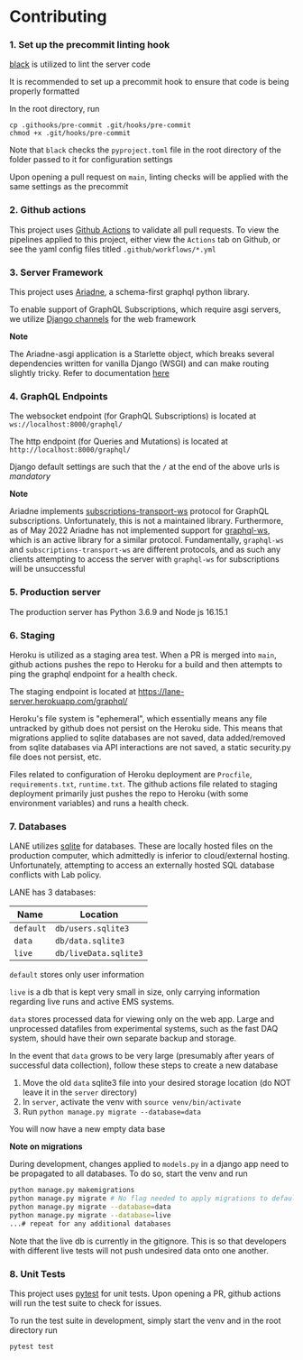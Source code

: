 # Contributing

### 1. Set up the precommit linting hook

[black](https://black.readthedocs.io/en/stable/) is utilized to lint the server code

It is recommended to set up a precommit hook to ensure that code is being properly formatted

In the root directory, run

```
cp .githooks/pre-commit .git/hooks/pre-commit
chmod +x .git/hooks/pre-commit
```

Note that `black` checks the `pyproject.toml` file in the root directory of the folder passed to it for configuration settings

Upon opening a pull request on `main`, linting checks will be applied with the same settings as the precommit

### 2. Github actions

This project uses [Github Actions](https://docs.github.com/en/actions) to validate all pull requests. To view the pipelines applied to this project, either view the `Actions` tab on Github, or see the yaml config files titled `.github/workflows/*.yml`

### 3. Server Framework

This project uses [Ariadne](https://ariadnegraphql.org/), a schema-first graphql python library.

To enable support of GraphQL Subscriptions, which require asgi servers, we utilize [Django channels](https://channels.readthedocs.io/en/stable/) for the web framework

**Note**

The Ariadne-asgi application is a Starlette object, which breaks several dependencies written for vanilla Django (WSGI) and can make routing slightly tricky. Refer to documentation [here](https://www.starlette.io/)

### 4. GraphQL Endpoints

The websocket endpoint (for GraphQL Subscriptions) is located at `ws://localhost:8000/graphql/`

The http endpoint (for Queries and Mutations) is located at `http://localhost:8000/graphql/`

Django default settings are such that the `/` at the end of the above urls is _mandatory_

**Note**

Ariadne implements [subscriptions-transport-ws](https://github.com/apollographql/subscriptions-transport-ws/blob/master/PROTOCOL.md) protocol for GraphQL subscriptions. Unfortunately, this is not a maintained library. Furthermore, as of May 2022 Ariadne has not implemented support for [graphql-ws](https://github.com/enisdenjo/graphql-ws), which is an active library for a similar protocol. Fundamentally, `graphql-ws` and `subscriptions-transport-ws` are different protocols, and as such any clients attempting to access the server with `graphql-ws` for subscriptions will be unsuccessful

### 5. Production server

The production server has Python 3.6.9 and Node js 16.15.1

### 6. Staging

Heroku is utilized as a staging area test. When a PR is merged into `main`, github actions pushes the repo to Heroku for a build and then attempts to ping the graphql endpoint for a health check.

The staging endpoint is located at https://lane-server.herokuapp.com/graphql/

Heroku's file system is "ephemeral", which essentially means any file untracked by github does not persist on the Heroku side. This means that migrations applied to sqlite databases are not saved, data added/removed from sqlite databases via API interactions are not saved, a static security.py file does not persist, etc.

Files related to configuration of Heroku deployment are `Procfile`, `requirements.txt`, `runtime.txt`. The github actions file related to staging deployment primarily just pushes the repo to Heroku (with some environment variables) and runs a health check.

### 7. Databases

LANE utilizes [sqlite](https://www.sqlite.org/index.html) for databases. These are locally hosted files on the production computer, which admittedly is inferior to cloud/external hosting. Unfortunately, attempting to access an externally hosted SQL database conflicts with Lab policy.

LANE has 3 databases:

| Name      | Location              |
| --------- | --------------------- |
| `default` | `db/users.sqlite3`    |
| `data`    | `db/data.sqlite3`     |
| `live`    | `db/liveData.sqlite3` |

`default` stores only user information

`live` is a db that is kept very small in size, only carrying information regarding live runs and active EMS systems.

`data` stores processed data for viewing only on the web app. Large and unprocessed datafiles from experimental systems, such as the fast DAQ system, should have their own separate backup and storage.

In the event that `data` grows to be very large (presumably after years of successful data collection), follow these steps to create a new database

1. Move the old `data` sqlite3 file into your desired storage location (do NOT leave it in the `server` directory)
2. In `server`, activate the venv with `source venv/bin/activate`
3. Run `python manage.py migrate --database=data`

You will now have a new empty data base

**Note on migrations**

During development, changes applied to `models.py` in a django app need to be propagated to all databases. To do so, start the venv and run

```bash
python manage.py makemigrations
python manage.py migrate # No flag needed to apply migrations to default
python manage.py migrate --database=data
python manage.py migrate --database=live
...# repeat for any additional databases
```

Note that the live db is currently in the gitignore. This is so that developers with different live tests will not push undesired data onto one another.

### 8. Unit Tests

This project uses [pytest](https://docs.pytest.org/en/7.1.x/) for unit tests. Upon opening a PR, github actions will run the test suite to check for issues.

To run the test suite in development, simply start the venv and in the root directory run

```bash
pytest test
```
